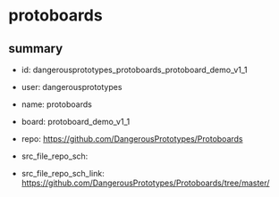 # protoboards
 
## summary 
* id: dangerousprototypes_protoboards_protoboard_demo_v1_1
* user: dangerousprototypes
* name: protoboards
* board: protoboard_demo_v1_1
* repo: https://github.com/DangerousPrototypes/Protoboards



* src_file_repo_sch: 
* src_file_repo_sch_link: https://github.com/DangerousPrototypes/Protoboards/tree/master/






